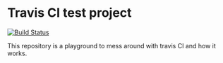 # Travis CI test project

[![Build Status](https://travis-ci.org/WhiteBoardDev/travis-ci-demo.svg?branch=master)](https://travis-ci.org/WhiteBoardDev/travis-ci-demo)


This repository is a playground to mess around with travis CI and how it works.